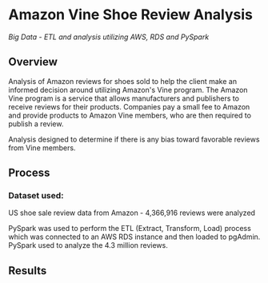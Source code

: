 # Amazon Vine Shoe Review Analysis
*Big Data - ETL and analysis utilizing AWS, RDS and PySpark*
 
 
 
## Overview

Analysis of Amazon reviews for shoes sold to help the client make an informed decision around utilizing Amazon's Vine program. The Amazon Vine program is a service that allows manufacturers and publishers to receive reviews for their products. Companies pay a small fee to Amazon and provide products to Amazon Vine members, who are then required to publish a review.

Analysis designed to determine if there is any bias toward favorable reviews from Vine members.

## Process

### Dataset used:
US shoe sale review data from Amazon - 4,366,916 reviews were analyzed

PySpark was used to perform the ETL (Extract, Transform, Load) process which was connected to an AWS RDS instance and then loaded to pgAdmin. PySpark used to analyze the 4.3 million reviews.

## Results

